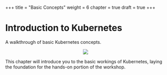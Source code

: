+++
title = "Basic Concepts"
weight = 6
chapter = true
draft = true
+++

# Introduction to Kubernetes

A walkthrough of basic Kubernetes concepts.


<p align="center">
<img  src="/images/basic_concepts/title.png">
</p>

<!---
![Title Image](/images/basic_concepts/title.png)
--->

This chapter will introduce you to the basic workings of Kubernetes, laying the foundation for the hands-on portion of the workshop.
